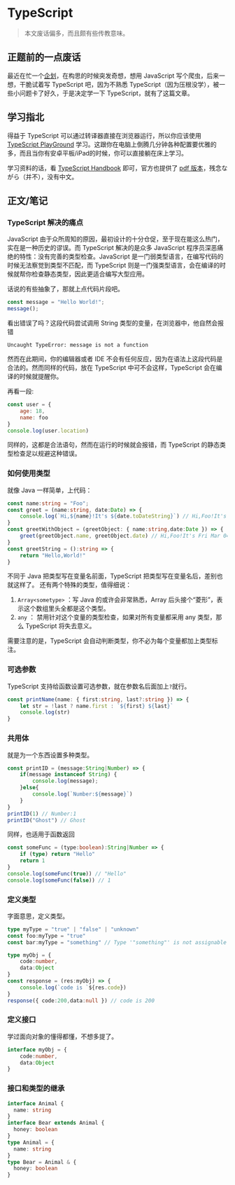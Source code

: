 # TypeScript

> 本文废话偏多，而且颇有些传教意味。
## 正题前的一点废话

最近在忙一个[企划](https://github.com/zhutianproject)，在构思的时候突发奇想，想用 JavaScript 写个爬虫，后来一想，干脆试着写 TypeScript 吧，因为不熟悉 TypeScript（因为压根没学），被一些小问题卡了好久，于是决定学一下 TypeScript，就有了这篇文章。

## 学习指北

得益于 TypeScript 可以通过转译器直接在浏览器运行，所以你应该使用 [TypeScript PlayGround](https://www.typescriptlang.org/zh/play) 学习。这跟你在电脑上倒腾几分钟各种配置要优雅的多，而且当你有安卓平板/iPad的时候，你可以直接躺在床上学习。

学习资料的话，看 [TypeScript Handbook](https://www.typescriptlang.org/docs/handbook/intro.html) 即可，官方也提供了 [pdf 版本](https://www.typescriptlang.org/assets/typescript-handbook.pdf)，残念ながら（并不），没有中文。

## 正文/笔记

### TypeScript 解决的痛点

JavaScript 由于众所周知的原因，最初设计的十分仓促，至于现在能这么热门，实在是一种历史的谬误。而 TypeScript 解决的是众多 JavaScript 程序员深恶痛绝的特性：没有完善的类型检查。JavaScript 是一门弱类型语言，在编写代码的时候无法察觉到类型不匹配，而 TypeScript 则是一门强类型语言，会在编译的时候就帮你检查静态类型，因此更适合编写大型应用。

话说的有些抽象了，那就上点代码片段吧。

```javascript
const message = "Hello World!";
message();
```

看出错误了吗？这段代码尝试调用 String 类型的变量，在浏览器中，他自然会报错

```text
Uncaught TypeError: message is not a function
```

然而在此期间，你的编辑器或者 IDE 不会有任何反应，因为在语法上这段代码是合法的。然而同样的代码，放在 TypeScript 中可不会这样，TypeScript 会在编译的时候就提醒你。

再看一段:

```javascript
const user = {
    age: 18,
    name: foo
}
console.log(user.location)
```

同样的，这都是合法语句，然而在运行的时候就会报错，而 TypeScript 的静态类型检查足以规避这种错误。

### 如何使用类型

就像 Java 一样简单，上代码：

```typescript
const name:string = "Foo";
const greet = (name:string, date:Date) => {
    console.log(`Hi,${name}!It's ${date.toDateString}`) // Hi,Foo!It's Fri Mar 04 2022
}
const greetWithObject = (greetObject: { name:string,date:Date }) => {
    greet(greetObject.name, greetObject.date) // Hi,Foo!It's Fri Mar 04 2022
}
const greetString = ():string => {
    return "Hello,World!"
}
```

不同于 Java 把类型写在变量名前面，TypeScript 把类型写在变量名后，差别也就这样了。
还有两个特殊的类型，值得细说：

1. `Array<sometype>` ：写 Java 的或许会非常熟悉，Array 后头接个“菱形”，表示这个数组里头全都是这个类型。
2. `any` ： 禁用针对这个变量的类型检查，如果对所有变量都采用 any 类型，那么 TypeScript 将失去意义。

需要注意的是，TypeScript 会自动判断类型，你不必为每个变量都加上类型标注。

### 可选参数

TypeScript 支持给函数设置可选参数，就在参数名后面加上`?`就行。

```typescript
const printName(name: { first:string, last?:string }) => {
    let str = !last ? name.first : `${first} ${last}`
    console.log(str)
}
```

### 共用体

就是为一个东西设置多种类型。

```typescript
const printID = (message:String|Number) => {
    if(message instanceof String) {
        console.log(message);
    }else{
        console.log(`Number:${message}`)
    }
}
printID(1) // Number:1
printID("Ghost") // Ghost
```

同样，也适用于函数返回

```typescript
const someFunc = (type:boolean):String|Number => {
    if (type) return "Hello"
    return 1
}
console.log(someFunc(true)) // "Hello"
console.log(someFunc(false)) // 1 
```

### 定义类型

字面意思，定义类型。

```typescript
type myType = "true" | "false" | "unknown"
const foo:myType = "true"
const bar:myType = "something" // Type '"something"' is not assignable to type 'myType'.
```

```typescript
type myObj = {
    code:number,
    data:Object
}
const response = (res:myObj) => {
    console.log(`code is `${res.code})
}
response({ code:200,data:null }) // code is 200
```

### 定义接口

学过面向对象的懂得都懂，不想多提了。

```typescript
interface myObj = {
    code:number,
    data:Object
}
```

### 接口和类型的继承

```typescript
interface Animal {
  name: string
}
interface Bear extends Animal {
  honey: boolean
}
type Animal = {
  name: string
}
type Bear = Animal & { 
  honey: boolean 
}
```